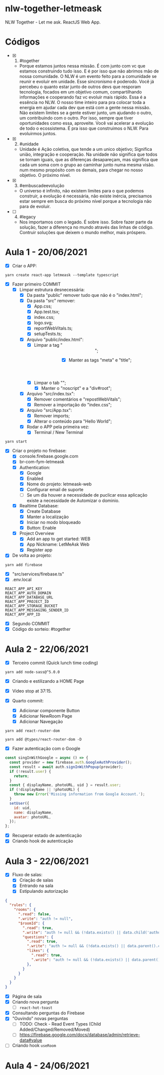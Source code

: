 # nlw-together-letmeask
NLW Together - Let me ask. ReactJS Web App.

# Códigos
- [x] 1. #together
  - Porque estamos juntos nessa missão. É com junto com vc que estamos construindo tudo isso. E é por isso que não abrimos mão de nossa comunidade. O NLW é um evento feito para a comunidade se reunir e evoluir em unidade. Esse sincronismo é poderodo. Você já percebeu o quanto estar junto de outros devs que resporam tecnologia, focados em um objetivo comum, compartilhando informações e cooperando faz vc evoluir mais rápido. Essa é a essência no NLW. O nosso time inteiro para pra colocar toda a energia em ajudar cada dev que está com a gente nessa missão. Não existem limites se a gente estiver junto, um ajudando o outro, um contribuindo com o outro. Por isso, sempre que tiver oportunidades como essa, aproveite. Você vai acelerar a evolução de todo o ecossistema. É pra isso que construimos o NLW. Para evoluirmos juntos.
- [x] 2. #unidade
  - Unidade é Ação coletiva, que tende a um unico objetivo; Significa união, integração e cooperação. Na unidade não significa que todos se tornam iguais, que as diferenças desapareçam, mas significa que cada um soma com o grupo ao caminhar junto numa mesma visão. num mesmo propósito com os demais, para chegar no nosso objetivo. O próximo nível.
- [x] 3. #embuscadeevolução
  - O universo é infinito, não existem limites para o que podemos construir, a evolução é necessária, não existe inércia, precisamos estar sempre em busca do próximo nível porque a tecnologia não para de evoluir.
- [ ] 4. #legacy
  - Nos importamos com o legado. É sobre isso. Sobre fazer parte da solução, fazer a diferença no mundo através das linhas de código. Contruir soluções que deixem o mundo melhor, mais próspero.

# Aula 1 - 20/06/2021
- [x] Criar o APP:
```
yarn create react-app letmeask --template typescript
```
- [x] Fazer primeiro COMMIT
  - [x] Limpar estrutura desnecessária:
    - [x] Da pasta "public" remover tudo que não é o "index.html";
    - [x] Da pasta "src" remover:
      - [x] App.css;
      - [x] App.test.tsx;
      - [x] index.css;
      - [x] logo.svg;
      - [x] reportWebVitals.ts;
      - [x] setupTests.ts;
    - [x] Arquivo "public/index.html":
      - [x] Limpar a tag "<header>";
        - [x] Manter as tags "meta" e "title";
      - [x] Limpar o tab "<body>";
        - [x] Manter o "noscript" e a "div#root";
    - [x] Arquivo "src/index.tsx":
      - [x] Remover comentários e "repostWebVitals";
      - [x] Remover a importação do "index.css";
    - [x] Arquivo "src/App.tsx":
      - [x] Remover imports;
      - [x] Alterar o conteúdo para "Hello World";
    - [x] Rodar o APP pela primeira vez:
      - [x] Terminal / New Terminal
```
yarn start
```
- [x] Criar o projeto no firebase:
  - [x] console.firebase.google.com
  - [x] br-com-fym-letmeask
  - [x] Authentication:
    - [x] Google
    - [x] Enabled
    - [x] Nome do projeto: letmeask-web
    - [x] Configurar email de suporte
    - [ ] Se um dia houver a necessidade de puclicar essa aplicação existe a necessidade de Automizar o dominio.
  - [x] Realtime Database:
    - [x] Create Database
    - [x] Manter a localização
    - [x] Iniciar no modo bloqueado
    - [x] Button: Enable
  - [x] Project Overview
    - [x] Add an app to get started: WEB
    - [x] App Nickname: LetMeAsk Web
    - [x] Register app
- [x] De volta ao projeto:
```
yarn add firebase
```
  - [x] "src/services/firebase.ts"
  - [x] .env.local
```
REACT_APP_API_KEY
REACT_APP_AUTH_DOMAIN
REACT_APP_DATABASE_URL
REACT_APP_PROJECT_ID
REACT_APP_STORAGE_BUCKET
REACT_APP_MESSAGING_SENDER_ID
REACT_APP_APP_ID
```
  - [x] Segundo COMMIT
- [x] Código do sorteio: #together

# Aula 2 - 22/06/2021
- [x] Terceiro commit (Quick lunch time coding)
```
yarn add node-sass@^5.0.0
```
  - [x] Criando e estilizando a HOME Page
  - [x] Video stop at 37:15.

- [x] Quarto commit:
  - [x] Adicionar componente Button
  - [x] Adicionar NewRoom Page
  - [x] Adicionar Navegação
```
yarn add react-router-dom
```
```
yarn add @types/react-router-dom -D
```
  - [x] Fazer autenticação com o Google
```javascript
const singInWithGoogle = async () => {
  const provider = new firebase.auth.GoogleAuthProvider();
  const result = await auth.signInWithPopup(provider);
  if (!result.user) {
    return;
  }
  const { displayName, photoURL, uid } = result.user;
  if (!displayName || !photoURL) {
    throw new Error('Missing information from Google Account.');
  }
  setUser({
    id: uid,
    name: displayName,
    avatar: photoURL,
  });
};
```
  - [x] Recuperar estado de autenticação
  - [x] Criando hook de autenticação

# Aula 3 - 22/06/2021
  
- [x] Fluxo de salas:
  - [x] Criação de salas
  - [x] Entrando na sala
  - [x] Estipulando autorização
```json
{
  "rules": {
    "rooms": {
      ".read": false,
      ".write": "auth != null",
      "$roomId": {
        ".read": true,
        ".write": "auth != null && (!data.exists() || data.child('authorId').val() == auth.id)",
        "questions": {
          ".read": true,
          ".write": "auth != null && (!data.exists() || data.parent().child('authorId').val() == auth.id)",
          "likes": {
            ".read": true,
            ".write": "auth != null && (!data.exists() || data.parent().child('authorId').val() == auth.id)",
          },
        }
      }
    }
  }
}
```
  - [x] Página de sala
  - [x] Criando nova pergunta
    - [ ] ```react-hot-toast```
  - [x] Consultando perguntas do Firebase
  - [x] "Ouvindo" novas perguntas
    - [ ] TODO: Check - Read Event Types (Child Added/Changed/Removed/Moved)
    - [ ] https://firebase.google.com/docs/database/admin/retrieve-data#value
  - [ ] Criando hook ``useRoom``

# Aula 4 - 24/06/2021
